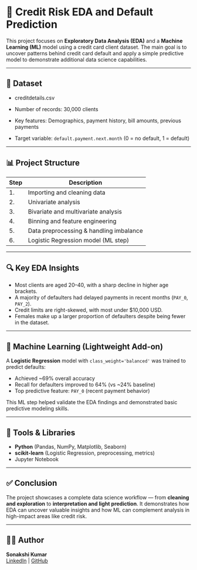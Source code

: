 # 🧠 Credit Risk EDA and Default Prediction

This project focuses on **Exploratory Data Analysis (EDA)** and a **Machine Learning (ML)** model using a credit card client dataset. The main goal is to uncover patterns behind credit card default and apply a simple predictive model to demonstrate additional data science capabilities.

---

## 📁 Dataset

- creditdetails.csv

- Number of records: 30,000 clients  
- Key features: Demographics, payment history, bill amounts, previous payments  
- Target variable: `default.payment.next.month` (0 = no default, 1 = default)

---

## 📊 Project Structure

| Step | Description |
|------|-------------|
| 1. | Importing and cleaning data |
| 2. | Univariate analysis |
| 3. | Bivariate and multivariate analysis |
| 4. | Binning and feature engineering |
| 5. | Data preprocessing & handling imbalance |
| 6. | Logistic Regression model (ML step) |

---

## 🔍 Key EDA Insights

- Most clients are aged 20–40, with a sharp decline in higher age brackets.
- A majority of defaulters had delayed payments in recent months (`PAY_0`, `PAY_2`).
- Credit limits are right-skewed, with most under \$10,000 USD.
- Females make up a larger proportion of defaulters despite being fewer in the dataset.

---

## 🤖 Machine Learning (Lightweight Add-on)

A **Logistic Regression** model with `class_weight='balanced'` was trained to predict defaults:
- Achieved ~69% overall accuracy
- Recall for defaulters improved to 64% (vs ~24% baseline)
- Top predictive feature: `PAY_0` (recent payment behavior)

This ML step helped validate the EDA findings and demonstrated basic predictive modeling skills.

---

## 📌 Tools & Libraries

- **Python** (Pandas, NumPy, Matplotlib, Seaborn)
- **scikit-learn** (Logistic Regression, preprocessing, metrics)
- Jupyter Notebook

---

## ✅ Conclusion

The project showcases a complete data science workflow — from **cleaning and exploration** to **interpretation and light prediction**. It demonstrates how EDA can uncover valuable insights and how ML can complement analysis in high-impact areas like credit risk.

---

## 👩‍💻 Author

**Sonakshi Kumar**  
[LinkedIn](https://www.linkedin.com) | [GitHub](https://github.com)

